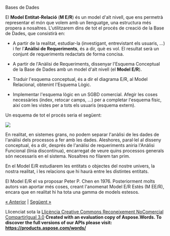 Bases de Dades

El **Model Entitat-Relació** (**M E/R**) és un model d'alt nivell, que ens permetrà representar el món que volem amb un llenguatge, una estructura més propera a nosaltres. L'utilitzarem dins de tot el procés de creació de la Base de Dades, que consistirà en: 

- A partir de la realitat, estudiar-la (investigant, entrevistant els usuaris, ...) i fer l'**Anàlisi de Requeriments**, és a dir, què es vol. El resultat serà un conjunt de requeriments redactats de forma concisa. 

- A partir de l'Anàlisi de Requeriments, dissenyar l'Esquema Conceptual de la Base de Dades amb un model d'alt nivell (el **Model E/R**). 

- Traduir l'esquema conceptual, és a dir el diagrama E/R, al Model Relacional, obtenint l'Esquema Lògic.

- Implementar l'esquema lògic en un SGBD comercial. Afegir les coses necessàries (índex, retocar camps, ...) per a completar l'esquema físic, així com les vistes per a tots els usuaris (esquema extern). 


Un esquema de tot el procés seria el següent: 

![](1_introducci.002.png)

En realitat, en sistemes grans, no podem separar l'anàlisi de les dades de l'anàlisi dels processos a fer amb les dades. Aleshores, paral·lel al disseny conceptual, és a dir, després de l'anàlisi de requeriments aniria l'Anàlisi Funcional (línia discontínua), encarregat de veure quins processos generals són necessaris en el sistema. Nosaltres no filarem tan prim. 

En el Model E/R estudiarem les entitats o objectes del nostre univers, la nostra realitat, i les relacions que hi haurà entre les distintes entitats. 

El Model E/R el va proposar Peter P. Chen en 1976. Posteriorment molts autors van aportar més coses, creant l'anomenat Model E/R Estès (M EE/R), encara que en realitat hi ha tota una gamma de models estesos. 

[« Anterior](objectius_i_coneixements_previs.md) | [Següent »](2_exemple.md)

Llicenciat sota la [Llicència Creative Commons Reconeixement NoComercial CompartirIgual 3.0](http://creativecommons.org/licenses/by-nc-sa/3.0/)
**Created with an evaluation copy of Aspose.Words. To discover the full versions of our APIs please visit: https://products.aspose.com/words/**
